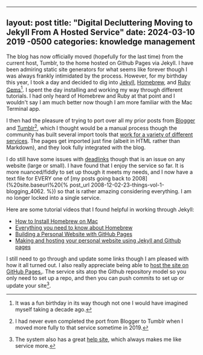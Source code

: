 ----
layout: post
title: "Digital Decluttering Moving to Jekyll From A Hosted Service"
date: 2024-03-10 2019 -0500
categories: knowledge management
----
The blog has now officially moved (hopefully for the last time) from the current host, Tumblr, to the home hosted on Github Pages via Jekyll. I have been admiring static site generators for what seems like forever though I was always frankly intimidated by the process. However, for my birthday this year, I took a day and decided to dig into [Jekyll](https://jekyllrb.com), [Homebrew](https://brew.sh), and [Ruby Gems](https://rubygems.org)[^1]. I spent the day installing and working my way through different tutorials. I had only heard of Homebrew and Ruby at that point and I wouldn't say I am much better now though I am more familiar with the Mac Terminal app. 

I then had the pleasure of trying to port over all my prior posts from [Blogger](https://www.blogger.com) and [Tumblr](https://www.tumblr.com)[^2], which I thought would be a manual process though the community has built several import tools that [work for a variety of different services](https://import.jekyllrb.com). The pages get imported just fine (albeit in HTML rather than Markdown), and they look fully integrated with the blog.

I do still have some issues with [deadlinks](https://en.wikipedia.org/wiki/Link_rot) though that is an issue on any website (large or small). I have found that I enjoy the service so far. It is more nuanced/fiddly to set up though it meets my needs, and I now have a text file for EVERY one of [my posts going back to 2008](%20site.baseurl%20{% post_url 2008-12-02-23-things-vol-1-blogging_4062. %}) so that is rather amazing considering everything. I am no longer locked into a single service. 

Here are some tutorial videos that I found helpful in working through Jekyll:

- [How to Install Homebrew on Mac](https://youtu.be/IWJKRmFLn-g?si=zG6ZOpl5YsRbZAX5)
- [Everything you need to know about Homebrew](https://youtu.be/kGFseTqdS0E?si=QTniXKjet4aM1J1R)
- [Building a Personal Website with GitHub Pages](https://www.youtube.com/live/q8MzWZRjRoU?si=CErZsif0X21v9HLm)
- [Making and hosting your personal website using Jekyll and Github pages](https://youtu.be/8NkxcaxRacA?si=Qxq5x8rg2wkJyA-w)

I still need to go through and update some links though I am pleased with how it all turned out. I also really appreciate being able to [host the site on GitHub Pages.](https://pages.github.com). The service sits atop the Github repository model so you only need to set up a repo, and then you can push commits to set up or update your site[^3].


[^3]: The system also has a great [help site](https://docs.github.com/en/pages), which always makes me like service more. 
[^1]: It was a fun birthday in its way though not one I would have imagined myself taking a decade ago. 
[^2]: I had never even completed the port from Blogger to Tumblr when I moved more fully to that service sometime in 2019. 